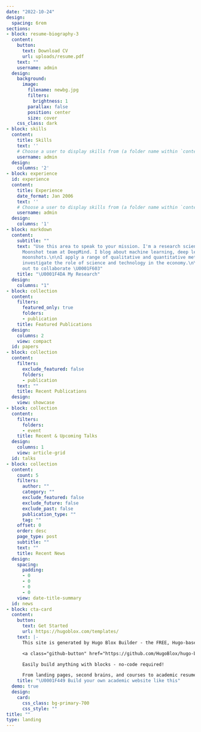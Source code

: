 ```yaml
---
date: "2022-10-24"
design:
  spacing: 6rem
sections:
- block: resume-biography-3
  content:
    button:
      text: Download CV
      url: uploads/resume.pdf
    text: ""
    username: admin
  design:
    background:
      image:
        filename: newbg.jpg
        filters:
          brightness: 1
        parallax: false
        position: center
        size: cover
    css_class: dark
- block: skills
  content:
    title: Skills
    text: ''
    # Choose a user to display skills from (a folder name within `content/authors/`)
    username: admin
  design:
    columns: '2'
- block: experience
  id: experience
  content:
    title: Experience
    date_format: Jan 2006
    text: ''
    # Choose a user to display skills from (a folder name within `content/authors/`)
    username: admin
  design:
    columns: '1'
- block: markdown
  content:
    subtitle: ""
    text: "Use this area to speak to your mission. I'm a research scientist in the
      Moonshot team at DeepMind. I blog about machine learning, deep learning, and
      moonshots.\n\nI apply a range of qualitative and quantitative methods to comprehensively
      investigate the role of science and technology in the economy.\n\nPlease reach
      out to collaborate \U0001F603"
    title: "\U0001F4DA My Research"
  design:
    columns: "1"
- block: collection
  content:
    filters:
      featured_only: true
      folders:
      - publication
    title: Featured Publications
  design:
    columns: 2
    view: compact
  id: papers
- block: collection
  content:
    filters:
      exclude_featured: false
      folders:
      - publication
    text: ""
    title: Recent Publications
  design:
    view: showcase
- block: collection
  content:
    filters:
      folders:
      - event
    title: Recent & Upcoming Talks
  design:
    columns: 1
    view: article-grid
  id: talks
- block: collection
  content:
    count: 5
    filters:
      author: ""
      category: ""
      exclude_featured: false
      exclude_future: false
      exclude_past: false
      publication_type: ""
      tag: ""
    offset: 0
    order: desc
    page_type: post
    subtitle: ""
    text: ""
    title: Recent News
  design:
    spacing:
      padding:
      - 0
      - 0
      - 0
      - 0
    view: date-title-summary
  id: news
- block: cta-card
  content:
    button:
      text: Get Started
      url: https://hugoblox.com/templates/
    text: |-
      This site is generated by Hugo Blox Builder - the FREE, Hugo-based open source website builder trusted by 250,000+ academics like you.

      <a class="github-button" href="https://github.com/HugoBlox/hugo-blox-builder" data-color-scheme="no-preference: light; light: light; dark: dark;" data-icon="octicon-star" data-size="large" data-show-count="true" aria-label="Star HugoBlox/hugo-blox-builder on GitHub">Star</a>

      Easily build anything with blocks - no-code required!

      From landing pages, second brains, and courses to academic resumés, conferences, and tech blogs.
    title: "\U0001F449 Build your own academic website like this"
  demo: true
  design:
    card:
      css_class: bg-primary-700
      css_style: ""
title: ""
type: landing
---
```

